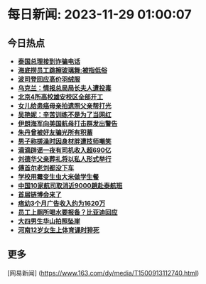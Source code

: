 
# 每日新闻: 2023-11-29 01:00:07
## 今日热点

- **[泰国总理接到诈骗电话](https://www.163.com/search?keyword=%E6%B3%B0%E5%9B%BD%E6%80%BB%E7%90%86%E6%8E%A5%E5%88%B0%E8%AF%88%E9%AA%97%E7%94%B5%E8%AF%9D)**
- **[海底捞员工跳擦玻璃舞:被指低俗](https://www.163.com/search?keyword=%E6%B5%B7%E5%BA%95%E6%8D%9E%E5%91%98%E5%B7%A5%E8%B7%B3%E6%93%A6%E7%8E%BB%E7%92%83%E8%88%9E+%E8%A2%AB%E6%8C%87%E4%BD%8E%E4%BF%97)**
- **[波司登回应高价羽绒服](https://www.163.com/search?keyword=%E6%B3%A2%E5%8F%B8%E7%99%BB%E5%9B%9E%E5%BA%94%E9%AB%98%E4%BB%B7%E7%BE%BD%E7%BB%92%E6%9C%8D)**
- **[乌克兰：情报总局局长夫人遭投毒](https://www.163.com/search?keyword=%E4%B9%8C%E5%85%8B%E5%85%B0%EF%BC%9A%E6%83%85%E6%8A%A5%E6%80%BB%E5%B1%80%E5%B1%80%E9%95%BF%E5%A4%AB%E4%BA%BA%E9%81%AD%E6%8A%95%E6%AF%92)**
- **[北京4所高校雄安校区全部开工](https://www.163.com/search?keyword=%E5%8C%97%E4%BA%AC4%E6%89%80%E9%AB%98%E6%A0%A1%E9%9B%84%E5%AE%89%E6%A0%A1%E5%8C%BA%E5%85%A8%E9%83%A8%E5%BC%80%E5%B7%A5)**
- **[女儿给患癌母亲拍遗照父亲帮打光](https://www.163.com/search?keyword=%E5%A5%B3%E5%84%BF%E7%BB%99%E6%82%A3%E7%99%8C%E6%AF%8D%E4%BA%B2%E6%8B%8D%E9%81%97%E7%85%A7%E7%88%B6%E4%BA%B2%E5%B8%AE%E6%89%93%E5%85%89)**
- **[吴艳妮：辛苦训练不是为了当网红](https://www.163.com/search?keyword=%E5%90%B4%E8%89%B3%E5%A6%AE%EF%BC%9A%E8%BE%9B%E8%8B%A6%E8%AE%AD%E7%BB%83%E4%B8%8D%E6%98%AF%E4%B8%BA%E4%BA%86%E5%BD%93%E7%BD%91%E7%BA%A2)**
- **[伊朗海军向美国航母打击群发出警告](https://www.163.com/search?keyword=%E4%BC%8A%E6%9C%97%E6%B5%B7%E5%86%9B%E5%90%91%E7%BE%8E%E5%9B%BD%E8%88%AA%E6%AF%8D%E6%89%93%E5%87%BB%E7%BE%A4%E5%8F%91%E5%87%BA%E8%AD%A6%E5%91%8A)**
- **[朱丹曾被好友骗光所有积蓄](https://www.163.com/search?keyword=%E6%9C%B1%E4%B8%B9%E6%9B%BE%E8%A2%AB%E5%A5%BD%E5%8F%8B%E9%AA%97%E5%85%89%E6%89%80%E6%9C%89%E7%A7%AF%E8%93%84)**
- **[男子称搓澡时因身材胖遭技师嘲笑](https://www.163.com/search?keyword=%E7%94%B7%E5%AD%90%E7%A7%B0%E6%90%93%E6%BE%A1%E6%97%B6%E5%9B%A0%E8%BA%AB%E6%9D%90%E8%83%96%E9%81%AD%E6%8A%80%E5%B8%88%E5%98%B2%E7%AC%91)**
- **[滴滴辟谣一夜有司机收入超690亿](https://www.163.com/search?keyword=%E6%BB%B4%E6%BB%B4%E8%BE%9F%E8%B0%A3%E4%B8%80%E5%A4%9C%E6%9C%89%E5%8F%B8%E6%9C%BA%E6%94%B6%E5%85%A5%E8%B6%85690%E4%BA%BF)**
- **[刘德华父亲葬礼将以私人形式举行](https://www.163.com/search?keyword=%E5%88%98%E5%BE%B7%E5%8D%8E%E7%88%B6%E4%BA%B2%E8%91%AC%E7%A4%BC%E5%B0%86%E4%BB%A5%E7%A7%81%E4%BA%BA%E5%BD%A2%E5%BC%8F%E4%B8%BE%E8%A1%8C)**
- **[傅首尔老刘都没下车](https://www.163.com/search?keyword=%E5%82%85%E9%A6%96%E5%B0%94%E8%80%81%E5%88%98%E9%83%BD%E6%B2%A1%E4%B8%8B%E8%BD%A6)**
- **[学校用霉变生虫大米做学生餐](https://www.163.com/search?keyword=%E5%AD%A6%E6%A0%A1%E7%94%A8%E9%9C%89%E5%8F%98%E7%94%9F%E8%99%AB%E5%A4%A7%E7%B1%B3%E5%81%9A%E5%AD%A6%E7%94%9F%E9%A4%90)**
- **[中国10家航司取消近9000趟赴泰航班](https://www.163.com/search?keyword=%E4%B8%AD%E5%9B%BD10%E5%AE%B6%E8%88%AA%E5%8F%B8%E5%8F%96%E6%B6%88%E8%BF%919000%E8%B6%9F%E8%B5%B4%E6%B3%B0%E8%88%AA%E7%8F%AD)**
- **[首届链博会来了](https://www.163.com/search?keyword=%E9%A6%96%E5%B1%8A%E9%93%BE%E5%8D%9A%E4%BC%9A%E6%9D%A5%E4%BA%86)**
- **[痞幼3个月广告收入约为1620万](https://www.163.com/search?keyword=%E7%97%9E%E5%B9%BC3%E4%B8%AA%E6%9C%88%E5%B9%BF%E5%91%8A%E6%94%B6%E5%85%A5%E7%BA%A6%E4%B8%BA1620%E4%B8%87)**
- **[员工上厕所喝水要报备？比亚迪回应](https://www.163.com/search?keyword=%E5%91%98%E5%B7%A5%E4%B8%8A%E5%8E%95%E6%89%80%E5%96%9D%E6%B0%B4%E8%A6%81%E6%8A%A5%E5%A4%87%EF%BC%9F%E6%AF%94%E4%BA%9A%E8%BF%AA%E5%9B%9E%E5%BA%94)**
- **[大四男生华山拍照坠崖](https://www.163.com/search?keyword=%E5%A4%A7%E5%9B%9B%E7%94%B7%E7%94%9F%E5%8D%8E%E5%B1%B1%E6%8B%8D%E7%85%A7%E5%9D%A0%E5%B4%96)**
- **[河南12岁女生上体育课时猝死](https://www.163.com/search?keyword=%E6%B2%B3%E5%8D%9712%E5%B2%81%E5%A5%B3%E7%94%9F%E4%B8%8A%E4%BD%93%E8%82%B2%E8%AF%BE%E6%97%B6%E7%8C%9D%E6%AD%BB)**

## 更多
[网易新闻] (https://www.163.com/dy/media/T1500913112740.html)
